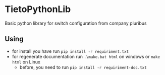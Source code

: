 # TietoPythonLib

Basic python library for switch configuration from company pluribus

## Using
- for install you have run `pip install -r requiriment.txt`
- for regenerate documentation run `.\make.bat html` on windows or `make html` on Linux
    - before, you need to run `pip install -r requiriment-doc.txt`





